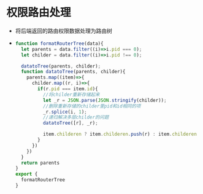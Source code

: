 # 权限路由处理

+ 将后端返回的路由权限数据处理为路由树

+ ```js
  function formatRouterTree(data){
    let parents = data.filter((i)=>i.pid === 0);
    let childer = data.filter((i)=>i.pid !== 0);
  
    datatoTree(parents, childer);
    function datatoTree(parents, childer){
      parents.map((item)=>{
        childer.map((r, i)=>{
          if(r.pid === item.id){
            //将childer重新存储起来
            let _r = JSON.parse(JSON.stringify(childer));
            //删除重新存储的childer里pid和id相同的项
            _r.splice(i, 1);
            //递归解决多层childer的问题
            datatoTree([r], _r);
  
            item.childeren ? item.childeren.push(r) : item.childeren = [r];
          }
        })
      })
    }
    return parents
  }
  export {
  	formatRouterTree
  }
  ```

  